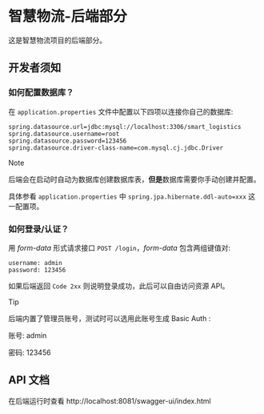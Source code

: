 # 智慧物流-后端部分

这是智慧物流项目的后端部分。

## 开发者须知

### 如何配置数据库？

在 `application.properties` 文件中配置以下四项以连接你自己的数据库:

```properties
spring.datasource.url=jdbc:mysql://localhost:3306/smart_logistics
spring.datasource.username=root
spring.datasource.password=123456
spring.datasource.driver-class-name=com.mysql.cj.jdbc.Driver
```

> [!NOTE]
> 后端会在启动时自动为数据库创建数据库表，**但是**数据库需要你手动创建并配置。
> 
> 具体参看 `application.properties` 中 `spring.jpa.hibernate.ddl-auto=xxx` 这一配置项。

### 如何登录/认证？

用 *form-data* 形式请求接口 `POST /login`，*form-data* 包含两组键值对:

```
username: admin
password: 123456
```
如果后端返回 `Code 2xx` 则说明登录成功，此后可以自由访问资源 API。

> [!TIP]
> 后端内置了管理员账号，测试时可以选用此账号生成 Basic Auth :
> 
> 账号: admin
> 
> 密码: 123456

## API 文档

在后端运行时查看
http://localhost:8081/swagger-ui/index.html





